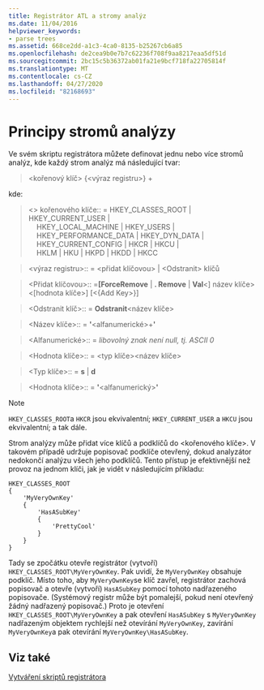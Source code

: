 ```yaml
---
title: Registrátor ATL a stromy analýz
ms.date: 11/04/2016
helpviewer_keywords:
- parse trees
ms.assetid: 668ce2dd-a1c3-4ca0-8135-b25267cb6a85
ms.openlocfilehash: de2cea9b0e7b7c62236f708f9aa8217eaa5df51d
ms.sourcegitcommit: 2bc15c5b36372ab01fa21e9bcf718fa22705814f
ms.translationtype: MT
ms.contentlocale: cs-CZ
ms.lasthandoff: 04/27/2020
ms.locfileid: "82168693"
---
```

# <a name="understanding-parse-trees"></a>Principy stromů analýzy

Ve svém skriptu registrátora můžete definovat jednu nebo více stromů analýz, kde každý strom analýz má následující tvar:

> \<kořenový klíč> {\<výraz registru>} +

kde:

> \<> kořenového klíče:: = HKEY_CLASSES_ROOT | HKEY_CURRENT_USER | \
> &nbsp;&nbsp;&nbsp;&nbsp;HKEY_LOCAL_MACHINE | HKEY_USERS | \
> &nbsp;&nbsp;&nbsp;&nbsp;HKEY_PERFORMANCE_DATA | HKEY_DYN_DATA | \
> &nbsp;&nbsp;&nbsp;&nbsp;HKEY_CURRENT_CONFIG | HKCR | HKCU | \
> &nbsp;&nbsp;&nbsp;&nbsp;HKLM | HKU | HKPD | HKDD | HKCC

> \<výraz registru>:: = \<přidat klíčovou> | \<Odstranit> klíčů

> \<Přidat klíčovou>:: =**[ForceRemove** | **. Remove** | **Val**\<] název klíče>\<[hodnota klíče>] [\<{Add Key>}]

> \<Odstranit klíč>:: = **Odstranit**\<název klíče>

> \<Název klíče>:: = **'**\<alfanumerické>+**'**

> \<Alfanumerické>:: = *libovolný znak není null, tj. ASCII 0*

> \<Hodnota klíče>:: = \<typ klíče>\<název klíče>

> \<Typ klíče>:: = **s** | **d**

> \<Hodnota klíče>:: = **'**\<alfanumerický>**'**

> [!NOTE]
> `HKEY_CLASSES_ROOT`a `HKCR` jsou ekvivalentní; `HKEY_CURRENT_USER` a `HKCU` jsou ekvivalentní; a tak dále.

Strom analýzy může přidat více klíčů a podklíčů do \<kořenového klíče>. V takovém případě udržuje popisovač podklíče otevřený, dokud analyzátor nedokončí analýzu všech jeho podklíčů. Tento přístup je efektivnější než provoz na jednom klíči, jak je vidět v následujícím příkladu:

```rgs
HKEY_CLASSES_ROOT
{
    'MyVeryOwnKey'
    {
        'HasASubKey'
        {
            'PrettyCool'
        }
    }
}
```

Tady se zpočátku otevře registrátor (vytvoří) `HKEY_CLASSES_ROOT\MyVeryOwnKey`. Pak uvidí, že `MyVeryOwnKey` obsahuje podklíč. Místo toho, aby `MyVeryOwnKey`se klíč zavřel, registrátor zachová popisovač a otevře (vytvoří) `HasASubKey` pomocí tohoto nadřazeného popisovače. (Systémový registr může být pomalejší, pokud není otevřený žádný nadřazený popisovač.) Proto je otevření `HKEY_CLASSES_ROOT\MyVeryOwnKey` a pak otevření `HasASubKey` s `MyVeryOwnKey` nadřazeným objektem rychlejší než otevírání `MyVeryOwnKey`, zavírání `MyVeryOwnKey`a pak otevírání `MyVeryOwnKey\HasASubKey`.

## <a name="see-also"></a>Viz také

[Vytváření skriptů registrátora](../atl/creating-registrar-scripts.md)
